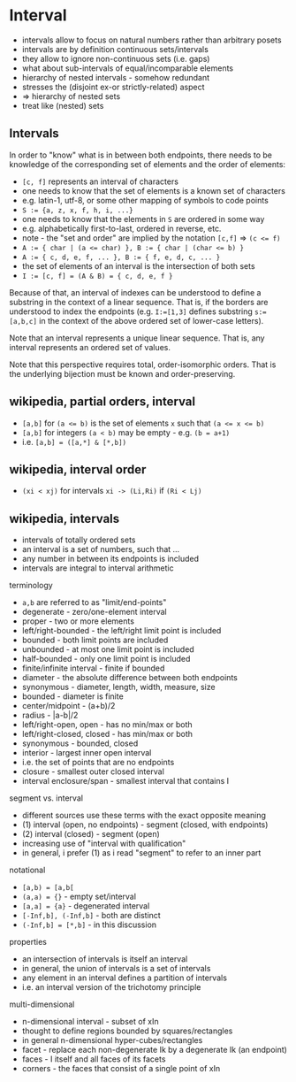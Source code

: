 
<!-- ======================================================================= -->
# Interval

* intervals allow to focus on natural numbers rather than arbitrary posets
* intervals are by definition continuous sets/intervals
* they allow to ignore non-continuous sets (i.e. gaps)
* what about sub-intervals of equal/incomparable elements
* hierarchy of nested intervals - somehow redundant
* stresses the (disjoint ex-or strictly-related) aspect
* => hierarchy of nested sets
* treat like (nested) sets

<!-- ======================================================================= -->
## Intervals

In order to "know" what is in between both endpoints, there needs to be
knowledge of the corresponding set of elements and the order of elements:

* `[c, f]` represents an interval of characters
* one needs to know that the set of elements is a known set of characters
* e.g. latin-1, utf-8, or some other mapping of symbols to code points
* `S := {a, z, x, f, h, i, ...}`
* one needs to know that the elements in `S` are ordered in some way
* e.g. alphabetically first-to-last, ordered in reverse, etc.
* note - the "set and order" are implied by the notation `[c,f]` => `(c <= f)`
* `A := { char | (a <= char) }, B := { char | (char <= b) }`
* `A := { c, d, e, f, ... }, B := { f, e, d, c, ... }`
* the set of elements of an interval is the intersection of both sets
* `I := [c, f] = (A & B) = { c, d, e, f }`

Because of that, an interval of indexes can be understood to define a substring
in the context of a linear sequence. That is, if the borders are understood to
index the endpoints (e.g. `I:=[1,3]` defines substring `s:=[a,b,c]` in the
context of the above ordered set of lower-case letters).

Note that an interval represents a unique linear sequence.
That is, any interval represents an ordered set of values.

Note that this perspective requires total, order-isomorphic orders.
That is the underlying bijection must be known and order-preserving.

<!-- ======================================================================= -->
## wikipedia, partial orders, interval

* `[a,b]` for `(a <= b)` is the set of elements `x` such that `(a <= x <= b)`
* `[a,b]` for integers `(a < b)` may be empty - e.g. `(b = a+1)`
* i.e. `[a,b] = ([a,*] & [*,b])`

<!-- ======================================================================= -->
## wikipedia, interval order

* `(xi < xj)` for intervals `xi -> (Li,Ri)` if `(Ri < Lj)`

<!-- ======================================================================= -->
## wikipedia, intervals

* intervals of totally ordered sets
* an interval is a set of numbers, such that ...
* any number in between its endpoints is included
* intervals are integral to interval arithmetic

terminology

* `a,b` are referred to as "limit/end-points"
* degenerate - zero/one-element interval
* proper - two or more elements
* left/right-bounded - the left/right limit point is included
* bounded - both limit points are included
* unbounded - at most one limit point is included
* half-bounded - only one limit point is included
* finite/infinite interval - finite if bounded
* diameter - the absolute difference between both endpoints
* synonymous - diameter, length, width, measure, size
* bounded - diameter is finite
* center/midpoint - (a+b)/2
* radius - |a-b|/2
* left/right-open, open - has no min/max or both
* left/right-closed, closed - has min/max or both
* synonymous - bounded, closed
* interior - largest inner open interval
* i.e. the set of points that are no endpoints
* closure - smallest outer closed interval
* interval enclosure/span - smallest interval that contains I

segment vs. interval

* different sources use these terms with the exact opposite meaning
* (1) interval (open, no endpoints) - segment (closed, with endpoints)
* (2) interval (closed) - segment (open)
* increasing use of "interval with qualification"
* in general, i prefer (1) as i read "segment" to refer to an inner part

notational

* `[a,b) = [a,b[`
* `(a,a) = {}` - empty set/interval
* `[a,a] = {a}` - degenerated interval
* `[-Inf,b], (-Inf,b]` - both are distinct
* `(-Inf,b] = [*,b]` - in this discussion

properties

* an intersection of intervals is itself an interval
* in general, the union of intervals is a set of intervals
* any element in an interval defines a partition of intervals
* i.e. an interval version of the trichotomy principle

multi-dimensional

* n-dimensional interval - subset of xIn
* thought to define regions bounded by squares/rectangles
* in general n-dimensional hyper-cubes/rectangles
* facet - replace each non-degenerate Ik by a degenerate Ik (an endpoint)
* faces - I itself and all faces of its facets
* corners - the faces that consist of a single point of xIn
